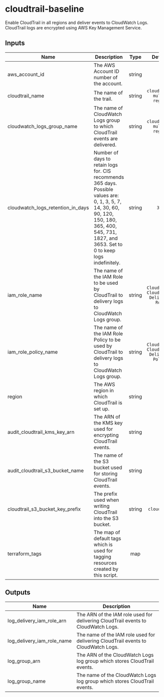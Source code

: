 # cloudtrail-baseline

Enable CloudTrail in all regions and deliver events to CloudWatch Logs. CloudTrail logs are encrypted using AWS Key Management Service.

## Inputs

| Name | Description | Type | Default | Required |
|------|-------------|:----:|:-----:|:-----:|
| aws_account_id | The AWS Account ID number of the account. | string | - | yes |
| cloudtrail_name | The name of the trail. | string | `cloudtrail-multi-region` | no |
| cloudwatch_logs_group_name | The name of CloudWatch Logs group to which CloudTrail events are delivered. | string | `cloudtrail-multi-region` | no |
| cloudwatch_logs_retention_in_days | Number of days to retain logs for. CIS recommends 365 days.  Possible values are: 0, 1, 3, 5, 7, 14, 30, 60, 90, 120, 150, 180, 365, 400, 545, 731, 1827, and 3653. Set to 0 to keep logs indefinitely. | string | `365` | no |
| iam_role_name | The name of the IAM Role to be used by CloudTrail to delivery logs to CloudWatch Logs group. | string | `CloudTrail-CloudWatch-Delivery-Role` | no |
| iam_role_policy_name | The name of the IAM Role Policy to be used by CloudTrail to delivery logs to CloudWatch Logs group. | string | `CloudTrail-CloudWatch-Delivery-Policy` | no |
| region | The AWS region in which CloudTrail is set up. | string | - | yes |
| audit_cloudtrail_kms_key_arn | The ARN of the KMS key used for encrypting CloudTrail events. | string | - | yes |
| audit_cloudtrail_s3_bucket_name | The name of the S3 bucket used for storing CloudTrail events. | string | - | yes |
| cloudtrail_s3_bucket_key_prefix | The prefix used when writing CloudTrail into the S3 bucket. | string | `cloudtrail` | no |
| terraform_tags | The map of default tags which is used for tagging resources created by this script. | map | - | yes |

## Outputs

| Name | Description |
|------|-------------|
| log_delivery_iam_role_arn | The ARN of the IAM role used for delivering CloudTrail events to CloudWatch Logs. |
| log_delivery_iam_role_name | The name of the IAM role used for delivering CloudTrail events to CloudWatch Logs. |
| log_group_arn | The ARN of the CloudWatch Logs log group which stores CloudTrail events. |
| log_group_name | The name of the CloudWatch Logs log group which stores CloudTrail events. |
